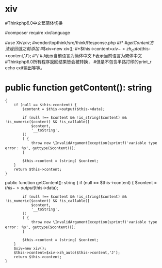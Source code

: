 # xiv
#Thinkphp6.0中文繁简体切换

#composer require xiv/language

#use Xiv\xiv;
#vendor/topthink/src/think/Response.php
#/*
#*getContent方法返回值之前添加
#*$xiv=new xiv();
#*$this->content=$xiv->zh_auto($this->content,'J');
#*/
#J表示当前语言为简体中文 F表示当前语言为繁体中文  
#Thinkphp6.0所有程序返回结果皆会被转换，
#但是不包含半路打印的print_r echo exit输出等等。
#  public function getContent(): string
    {
        if (null == $this->content) {
            $content = $this->output($this->data);

            if (null !== $content && !is_string($content) && !is_numeric($content) && !is_callable([
                $content,
                '__toString',
            ])
            ) {
                throw new \InvalidArgumentException(sprintf('variable type error： %s', gettype($content)));
            }

            $this->content = (string) $content;
        }
        return $this->content;
    }
   public function getContent(): string
    {
        if (null == $this->content) {
            $content = $this->output($this->data);

            if (null !== $content && !is_string($content) && !is_numeric($content) && !is_callable([
                $content,
                '__toString',
            ])
            ) {
                throw new \InvalidArgumentException(sprintf('variable type error： %s', gettype($content)));
            }

            $this->content = (string) $content;
        }
        $xiv=new xiv();
        $this->content=$xiv->zh_auto($this->content,'J');
        return $this->content;
    }

